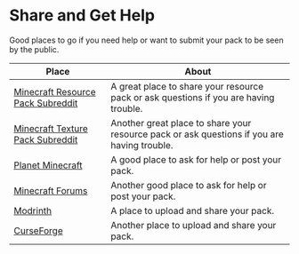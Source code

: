 # Share and Get Help
Good places to go if you need help or want to submit your pack to be seen by the public.

Place | About
--|--
[Minecraft Resource Pack Subreddit] | A great place to share your resource pack or ask questions if you are having trouble.
[Minecraft Texture Pack Subreddit] | Another great place to share your resource pack or ask questions if you are having trouble.
[Planet Minecraft] | A good place to ask for help or post your pack.
[Minecraft Forums] | Another good place to ask for help or post your pack.
[Modrinth] | A place to upload and share your pack.
[CurseForge] | Another place to upload and share your pack.

[Minecraft Resource Pack Subreddit]: https://www.reddit.com/r/mcresourcepack/
[Minecraft Texture Pack Subreddit]: https://www.reddit.com/r/MinecraftTexturePack/
[Planet Minecraft]: https://www.planetminecraft.com/texture-packs/
[Minecraft Forums]: https://www.minecraftforum.net/forums/mapping-and-modding-java-edition/resource-packs
[Modrinth]: https://modrinth.com/resourcepacks
[CurseForge]: https://www.curseforge.com/minecraft/texture-packs